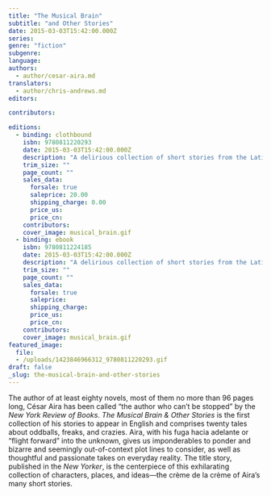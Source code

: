 ```yaml
---
title: "The Musical Brain"
subtitle: "and Other Stories"
date: 2015-03-03T15:42:00.000Z
series:
genre: "fiction"
subgenre:
language:
authors:
  - author/cesar-aira.md
translators:
  - author/chris-andrews.md
editors:

contributors:

editions:
  - binding: clothbound
    isbn: 9780811220293
    date: 2015-03-03T15:42:00.000Z
    description: "A delirious collection of short stories from the Latin American master of microfiction. "
    trim_size: ""
    page_count: ""
    sales_data:
      forsale: true
      saleprice: 20.00
      shipping_charge: 0.00
      price_us:
      price_cn:
    contributors:
    cover_image: musical_brain.gif
  - binding: ebook
    isbn: 9780811224185
    date: 2015-03-03T15:42:00.000Z
    description: "A delirious collection of short stories from the Latin American master of microfiction. "
    trim_size: ""
    page_count: ""
    sales_data:
      forsale: true
      saleprice:
      shipping_charge:
      price_us:
      price_cn:
    contributors:
    cover_image: musical_brain.gif
featured_image:
  file:
  - /uploads/1423846966312_9780811220293.gif
draft: false
_slug: the-musical-brain-and-other-stories
---
```


The author of at least eighty novels, most of them no more than 96 pages long, César Aira has been called “the author who can’t be stopped” by the _New York Review of Books_. _The Musical Brain & Other Stories_ is the first collection of his stories to appear in English and comprises twenty tales about oddballs, freaks, and crazies. Aira, with his fuga hacia adelante or “flight forward” into the unknown, gives us imponderables to ponder and bizarre and seemingly out-of-context plot lines to consider, as well as thoughtful and passionate takes on everyday reality. The title story, published in the _New Yorker_, is the centerpiece of this exhilarating collection of characters, places, and ideas—the crème de la crème of Aira’s many short stories.

